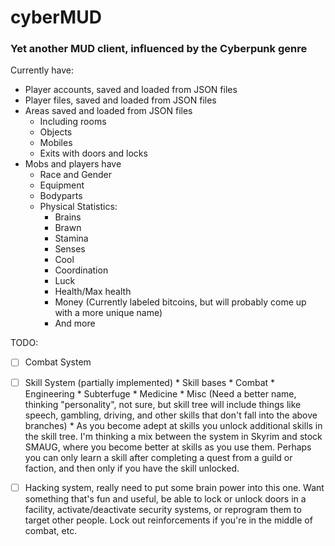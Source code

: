 # cyberMUD
### Yet another MUD client, influenced by the Cyberpunk genre

Currently have:
  * Player accounts, saved and loaded from JSON files
  * Player files, saved and loaded from JSON files
  * Areas saved and loaded from JSON files
      * Including rooms
      * Objects
      * Mobiles
      * Exits with doors and locks
  * Mobs and players have
      * Race and Gender
      * Equipment
      * Bodyparts
      * Physical Statistics:
          * Brains
          * Brawn
          * Stamina
          * Senses
          * Cool
          * Coordination
          * Luck
          * Health/Max health
          * Money (Currently labeled bitcoins, but will probably come up with a more unique name)
          * And more

TODO:
- [ ] Combat System
- [ ] Skill System (partially implemented)
      * Skill bases
      * Combat
      * Engineering
      * Subterfuge
      * Medicine
      * Misc (Need a better name, thinking "personality", not sure, but skill tree will include things like speech, gambling, driving, and other skills that don't fall into the above branches)
      * As you become adept at skills you unlock additional skills in the skill tree. I'm thinking a mix between the system in Skyrim and stock SMAUG, where you become better at skills as you use them. Perhaps you can only learn a skill after completing a quest from a guild or faction, and then only if you have the skill unlocked.
      
- [ ] Hacking system, really need to put some brain power into this one. Want something that's fun and useful, be able to lock or unlock doors in a facility, activate/deactivate security systems, or reprogram them to target other people. Lock out reinforcements if you're in the middle of combat, etc.
